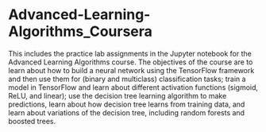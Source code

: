 # Advanced-Learning-Algorithms_Coursera
This includes the practice lab assignments in the Jupyter notebook for the Advanced Learning Algorithms course. The objectives of the course are to learn about how to build a neural network using the TensorFlow framework and then use them for (binary and multiclass) classification tasks; train a model in TensorFlow and learn about different activation functions (sigmoid, ReLU, and linear); use the decision tree learning algorithm to make predictions, learn about how decision tree learns from training data, and learn about variations of the decision tree, including random forests and boosted trees.





